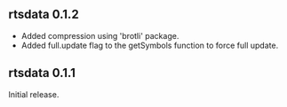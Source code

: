 ## rtsdata 0.1.2

* Added compression using 'brotli' package.
* Added full.update flag to the getSymbols function to force full update.

## rtsdata 0.1.1

Initial release.
